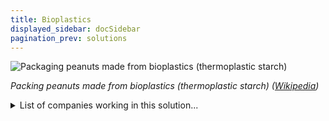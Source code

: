 ```yaml
---
title: Bioplastics
displayed_sidebar: docSidebar
pagination_prev: solutions
---
```


![Packaging peanuts made from bioplastics (thermoplastic starch) ](../static/img/bioplastic-packing-peanuts.jpg)

_Packing peanuts made from bioplastics (thermoplastic starch) ([Wikipedia](https://commons.wikimedia.org/wiki/File:St%C3%A4rke-Packstoff_P%C3%B6mpel_CG.jpg))_

<details>
        <summary>List of companies working in this solution...</summary>
         <em>Note: this is an experimental AI feature. Accuracy and completeness are a work in progress</em>
        <div>
            <ul>
             
                <li><a href="http://fullcyclebioplastics.com/">Full Cycle Bioplastics</a></li>
            
                <li><a href="http://mangomaterials.com/">Mango Materials</a></li>
            
                <li><a href="http://www.visolisbio.com/">Visolis</a></li>
            
            </ul>
        </div>
        </details>


:::company job openings
  #### [View open jobs in this Solution](https://climatebase.org/jobs?l=&q=&drawdown_solutions=Bioplastics)
:::

:::info Resources
- [Great overview by Climate Tech Distillery](https://www.climatetechdistillery.com/p/19-bioplastics)
:::

## Overview

- **Bioplastics** are made from renewable sources (corn, sugar cane) and replace fossil fuel-based plastics.
- Bioplastics are **recyclable**, **compostable**, and help curb landfill emissions.
- Companies leading bioplastics development: NatureWorks, BASF, Dow Chemical.
- Organizations like **Biodegradable Products Institute** promote bioplastics and certify compostable products.

<iframe allow="autoplay *; encrypted-media *; fullscreen *; clipboard-write" frameBorder="0" height="175" style={{width:'100%', maxWidth:'660px', overflow:'hidden', borderRadius:'10px'}} sandbox="allow-forms allow-popups allow-same-origin allow-scripts allow-storage-access-by-user-activation allow-top-navigation-by-user-activation" src="https://player.simplecast.com/e7fe961c-6df5-4ff1-b0eb-565f98a03282?dark=true&wmode=opaque" />


## Lessons Learned

- **Bioplastics** are promising but require proper **development** and **implementation**.

- Bioplastics' slower degradation requires **proper disposal**.
- Leading entities: **Neste**, **BASF**, **Novamont**.
- More work needed to optimize bioplastics' effectiveness.

## Challenges Ahead


- **Rapid and complete degradation** needed; some bioplastics degrade slowly or incompletely.
- **Cost-competitiveness** with traditional plastics remains a challenge.

## Companies/Organizations Leading:

-  **BASF**: A major chemical company pioneering various bioplastics.
- **Novamont**: An Italian company producing bioplastics from renewable sources, including corn starch.
- **Mango Materials**: A US company creating biodegradable plastics from methane gas.

## Best Path Forward


- **Shift usage** towards less plastic consumption and better recycling practices.
- Change **perception of plastic**: use responsibly, opt for reusable or recyclable options.
- Leading organizations include **Bioplastics International**, **Bioplastic Feedstock Alliance**, **Bioplastic Product Catalog**, and **Bioplasticity Forum**.